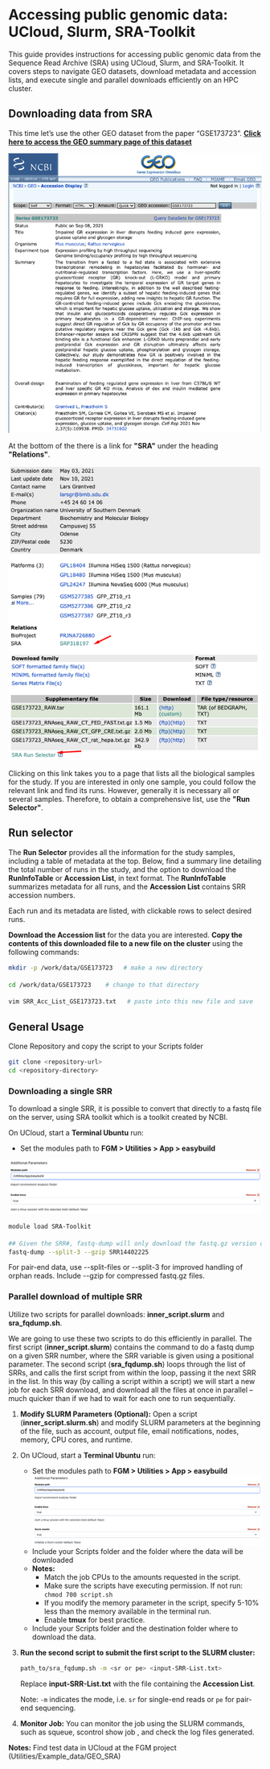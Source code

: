 # Accessing public genomic data: UCloud, Slurm, SRA-Toolkit

This guide provides instructions for accessing public genomic data from the Sequence Read Archive (SRA) using UCloud, Slurm, and SRA-Toolkit. It covers steps to navigate GEO datasets, download metadata and accession lists, and execute single and parallel downloads efficiently on an HPC cluster.

## Downloading data from SRA

This time let’s use the other GEO dataset from the paper “GSE173723”. [**Click here to access the GEO summary page of this dataset**](https://www.ncbi.nlm.nih.gov/geo/query/acc.cgi?acc=GSE173723)

![](./Img/ncbi_gse.png)

At the bottom of the there is a link for **"SRA"** under the heading **"Relations"**.

![](./Img/ncbi_srr.png)

Clicking on this link takes you to a page that lists all the biological samples for the study. If you are interested in only one sample, you could follow the relevant link and find its runs. However, generally it is necessary all or several samples. Therefore, to obtain a comprehensive list, use the **"Run Selector"**. 

## Run selector

The **Run Selector** provides all the information for the study samples, including a table of metadata at the top. Below, find a summary line detailing the total number of runs in the study, and the option to download the **RunInfoTable** or **Accession List**, in text format. The **RunInfoTable** summarizes metadata for all runs, and the **Accession List** contains SRR accession numbers.

Each run and its metadata are listed, with clickable rows to select desired runs.

**Download the Accession list** for the data you are interested. **Copy the contents of this downloaded file to a new file on the cluster** using the following commands:

```` bash
mkdir -p /work/data/GSE173723   # make a new directory

cd /work/data/GSE173723    # change to that directory

vim SRR_Acc_List_GSE173723.txt   # paste into this new file and save
````

## General Usage
Clone Repository and copy the script to your Scripts folder

```` bash
git clone <repository-url> 
cd <repository-directory> 
````

### Downloading a single SRR

To download a single SRR, it is possible to convert that directly to a fastq file on the server, using SRA toolkit which is a toolkit created by NCBI. 

On UCloud, start a **Terminal Ubuntu** run:
  - Set the modules path to **FGM \> Utilities \> App \> easybuild**

![](./Img/terminal_tmux.png)

```bash
module load SRA-Toolkit

## Given the SRR#, fastq-dump will only download the fastq.gz version of the SRR
fastq-dump --split-3 --gzip SRR14402225
```
For pair-end data, use --split-files or --split-3 for improved handling of orphan reads. Include --gzip for compressed fastq.gz files.


### Parallel download of multiple SRR

Utilize two scripts for parallel downloads: **inner_script.slurm** and **sra_fqdump.sh**.

We are going to use these two scripts to do this efficiently in parallel. The first script (**inner_script.slurm**) contains the command to do a fastq dump on a given SRR number, where the SRR variable is given using a positional parameter. The second script (**sra_fqdump.sh**) loops through the list of SRRs, and calls the first script from within the loop, passing it the next SRR in the list. In this way (by calling a script within a script) we will start a new job for each SRR download, and download all the files at once in parallel – much quicker than if we had to wait for each one to run sequentially.

1.  **Modify SLURM Parameters (Optional):** Open a script (**inner_script.slurm.sh**) and modify SLURM parameters at the beginning of the file, such as account, output file, email notifications, nodes, memory, CPU cores, and runtime.
2. On UCloud, start a **Terminal Ubuntu** run:
   - Set the modules path to **FGM \> Utilities \> App \> easybuild**
  ![](./Img/terminal_slurm.png)
    - Include your Scripts folder and the folder where the data will be downloaded
   - **Notes:**
     - Match the job CPUs to the amounts requested in the script.
     - Make sure the scripts have executing permission. If not run: `chmod 700 script.sh`
     - If you modify the memory parameter in the script, specify 5-10% less
       than the memory available in the terminal run.
     - Enable **tmux** for best practice.
   - Include your Scripts folder and the destination folder where to download the data.

1.  **Run the second script to submit the first script to the SLURM cluster:**
    ```bash
    path_to/sra_fqdump.sh -m <sr or pe> <input-SRR-List.txt>
    ```  
    Replace **input-SRR-List.txt** with the file containing the **Accession List**.

    Note: `-m` indicates the mode, i.e. `sr` for single-end reads or `pe` for pair-end sequencing.

2.  **Monitor Job:** You can monitor the job using the SLURM commands,
    such as squeue, scontrol show job <job-id>, and check the log files
    generated.

**Notes:** Find test data in UCloud at the FGM project (Utilities/Example_data/GEO_SRA)
